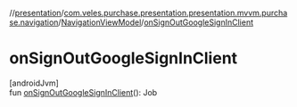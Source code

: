 //[presentation](../../../index.md)/[com.veles.purchase.presentation.presentation.mvvm.purchase.navigation](../index.md)/[NavigationViewModel](index.md)/[onSignOutGoogleSignInClient](on-sign-out-google-sign-in-client.md)

# onSignOutGoogleSignInClient

[androidJvm]\
fun [onSignOutGoogleSignInClient](on-sign-out-google-sign-in-client.md)(): Job
